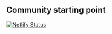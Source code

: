 ## Community starting point

[![Netlify Status](https://api.netlify.com/api/v1/badges/e98377ff-5a01-4cd9-bf26-93130038441a/deploy-status)](https://app.netlify.com/sites/community-start/deploys)
